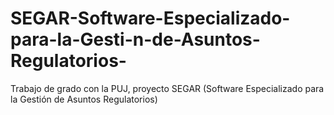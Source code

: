 # SEGAR-Software-Especializado-para-la-Gesti-n-de-Asuntos-Regulatorios-
Trabajo de grado con la PUJ, proyecto SEGAR (Software Especializado para la Gestión de Asuntos Regulatorios)
